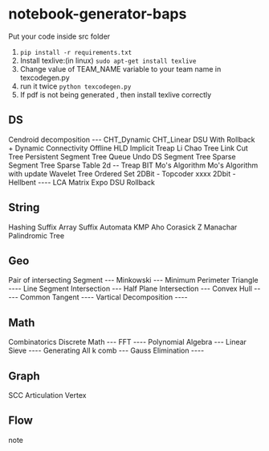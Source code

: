 # notebook-generator-baps

Put your code inside src folder

1. `pip install -r requirements.txt`
2. Install texlive:(in linux) `sudo apt-get install texlive`
3. Change value of TEAM_NAME variable to your team name in texcodegen.py
4. run it twice `python texcodegen.py`
5. If pdf is not being generated , then install texlive correctly 


DS
-----
Cendroid decomposition ---
CHT_Dynamic
CHT_Linear
DSU With Rollback + Dynamic Connectivity Offline
HLD 
Implicit Treap
Li Chao Tree
Link Cut Tree
Persistent Segment Tree
Queue Undo DS
Segment Tree
Sparse Segment Tree
Sparse Table 2d -- 
Treap
BIT
Mo's Algorithm
Mo's Algorithm with update
Wavelet Tree
Ordered Set
2DBit - Topcoder xxxx
2Dbit - Hellbent ----
LCA
Matrix Expo
DSU Rollback

String
-----
Hashing
Suffix Array
Suffix Automata
KMP
Aho Corasick
Z
Manachar
Palindromic Tree

Geo
---- 
Pair of intersecting Segment ---
Minkowski ---
Minimum Perimeter Triangle ----
Line Segment Intersection --- 
Half Plane Intersection ---
Convex Hull -----
Common Tangent ----
Vartical Decomposition ----

Math
----
Combinatorics
Discrete Math  ---
FFT ----
Polynomial Algebra ---
Linear Sieve ----
Generating All k comb ---
Gauss Elimination ---- 

Graph
-----
SCC
Articulation Vertex

Flow
----
note
